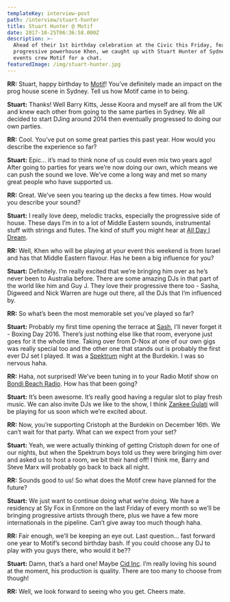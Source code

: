 ```yaml
---
templateKey: interview-post
path: /interview/stuart-hunter
title: Stuart Hunter @ Motif
date: 2017-10-25T06:36:58.000Z
description: >-
  Ahead of their 1st birthday celebration at the Civic this Friday, featuring
  progressive powerhouse Khen, we caught up with Stuart Hunter of Sydney-based
  events crew Motif for a chat.
featuredImage: /img/stuart-hunter.jpg
---
```

**RR:** Stuart, happy birthday to [Motif](https://www.facebook.com/MOTIFSYDNEY/)! You’ve definitely made an impact on the prog house scene in Sydney. Tell us how Motif came in to being.

**Stuart:** Thanks! Well Barry Kitts, Jesse Koora and myself are all from the UK and knew each other from going to the same parties in Sydney. We all decided to start DJing around 2014 then eventually progressed to doing our own parties.

**RR:** Cool. You’ve put on some great parties this past year. How would you describe the experience so far?

**Stuart:** Epic… it’s mad to think none of us could even mix two years ago! After going to parties for years we’re now doing our own, which means we can push the sound we love. We’ve come a long way and met so many great people who have supported us.

**RR:** Great. We’ve seen you tearing up the decks a few times. How would you describe your sound?

**Stuart:** I really love deep, melodic tracks, especially the progressive side of house. These days I’m in to a lot of Middle Eastern sounds, instrumental stuff with strings and flutes. The kind of stuff you might hear at [All Day I Dream](https://www.facebook.com/alldayidream/).

**RR:** Well, Khen who will be playing at your event this weekend is from Israel and has that Middle Eastern flavour. Has he been a big influence for you?

**Stuart:** Definitely. I’m really excited that we’re bringing him over as he’s never been to Australia before. There are some amazing DJs in that part of the world like him and Guy J. They love their progressive there too - Sasha, Digweed and Nick Warren are huge out there, all the DJs that I’m influenced by.

**RR:** So what’s been the most memorable set you’ve played so far?

**Stuart:** Probably my first time opening the terrace at [Sash](https://www.facebook.com/sashsundays/), I’ll never forget it - Boxing Day 2016. There’s just nothing else like that room, everyone just goes for it the whole time. Taking over from D-Nox at one of our own gigs was really special too and the other one that stands out is probably the first ever DJ set I played. It was a [Spektrum](https://www.facebook.com/spektrumau/) night at the Burdekin. I was so nervous haha.

**RR:** Haha, not surprised! We’ve been tuning in to your Radio Motif show on [Bondi Beach Radio](https://www.facebook.com/Bondi-Beach-Radio-431422933620978/). How has that been going?

**Stuart:** It’s been awesome. It’s really good having a regular slot to play fresh music. We can also invite DJs we like to the show, I think [Zankee Gulati](https://www.facebook.com/Zankee/) will be playing for us soon which we’re excited about.

**RR:** Now, you’re supporting Cristoph at the Burdekin on December 16th. We can’t wait for that party. What can we expect from your set?

**Stuart:** Yeah, we were actually thinking of getting Cristoph down for one of our nights, but when the Spektrum boys told us they were bringing him over and asked us to host a room, we bit their hand off! I think me, Barry and Steve Marx will probably go back to back all night.

**RR:** Sounds good to us! So what does the Motif crew have planned for the future?

**Stuart:** We just want to continue doing what we’re doing. We have a residency at Sly Fox in Enmore on the last Friday of every month so we’ll be bringing progressive artists through there, plus we have a few more internationals in the pipeline. Can’t give away too much though haha.

**RR:** Fair enough, we’ll be keeping an eye out. Last question… fast forward one year to Motif’s second birthday bash. If you could choose any DJ to play with you guys there, who would it be??

**Stuart:** Damn, that’s a hard one! Maybe [Cid Inc](https://www.facebook.com/Cidinc/). I’m really loving his sound at the moment, his production is quality. There are too many to choose from though!

**RR:** Well, we look forward to seeing who you get. Cheers mate.
